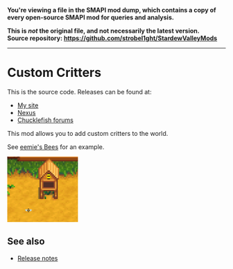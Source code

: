 **You're viewing a file in the SMAPI mod dump, which contains a copy of every open-source SMAPI mod
for queries and analysis.**

**This is _not_ the original file, and not necessarily the latest version.**  
**Source repository: https://github.com/strobel1ght/StardewValleyMods**

----

# Custom Critters
This is the source code. Releases can be found at:
* [My site](http://spacechase0.com/mods/stardew-valley/custom-critters/)
* [Nexus](http://www.nexusmods.com/stardewvalley/mods/1140/)
* [Chucklefish forums](http://community.playstarbound.com/resources/custom-farm-types.4705/)

This mod allows you to add custom critters to the world.

See [eemie's Bees](http://www.nexusmods.com/stardewvalley/mods/1259) for an example.

![](screenshot.png)

## See also
* [Release notes](release-notes.md)
